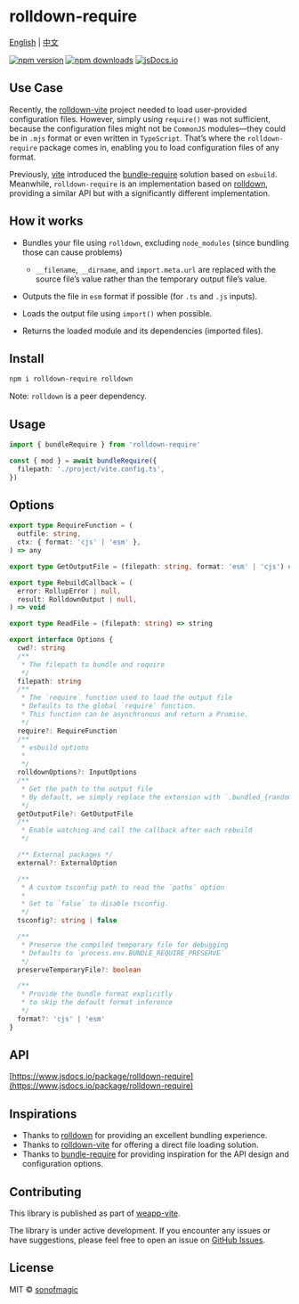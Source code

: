 # rolldown-require

[English](./README.md) | [中文](./README-cn.md)

[![npm version](https://badgen.net/npm/v/rolldown-require)](https://npm.im/rolldown-require) [![npm downloads](https://badgen.net/npm/dm/rolldown-require)](https://npm.im/rolldown-require) [![jsDocs.io](https://img.shields.io/badge/jsDocs.io-reference-blue)](https://www.jsdocs.io/package/rolldown-require)

## Use Case

Recently, the [rolldown-vite](https://github.com/vite/rolldown-vite) project needed to load user-provided configuration files. However, simply using `require()` was not sufficient, because the configuration files might not be `CommonJS` modules—they could be in `.mjs` format or even written in `TypeScript`. That’s where the `rolldown-require` package comes in, enabling you to load configuration files of any format.

Previously, [vite](https://vitejs.dev/) introduced the [bundle-require](https://www.npmjs.com/package/bundle-require) solution based on `esbuild`. Meanwhile, `rolldown-require` is an implementation based on [rolldown](https://rolldown.rs/), providing a similar API but with a significantly different implementation.

## How it works

- Bundles your file using `rolldown`, excluding `node_modules` (since bundling those can cause problems)

  - `__filename`, `__dirname`, and `import.meta.url` are replaced with the source file’s value rather than the temporary output file’s value.

- Outputs the file in `esm` format if possible (for `.ts` and `.js` inputs).
- Loads the output file using `import()` when possible.
- Returns the loaded module and its dependencies (imported files).

## Install

```bash
npm i rolldown-require rolldown
```

Note: `rolldown` is a peer dependency.

## Usage

```ts
import { bundleRequire } from 'rolldown-require'

const { mod } = await bundleRequire({
  filepath: './project/vite.config.ts',
})
```

## Options

```ts
export type RequireFunction = (
  outfile: string,
  ctx: { format: 'cjs' | 'esm' },
) => any

export type GetOutputFile = (filepath: string, format: 'esm' | 'cjs') => string

export type RebuildCallback = (
  error: RollupError | null,
  result: RolldownOutput | null,
) => void

export type ReadFile = (filepath: string) => string

export interface Options {
  cwd?: string
  /**
   * The filepath to bundle and require
   */
  filepath: string
  /**
   * The `require` function used to load the output file
   * Defaults to the global `require` function.
   * This function can be asynchronous and return a Promise.
   */
  require?: RequireFunction
  /**
   * esbuild options
   *
   */
  rolldownOptions?: InputOptions
  /**
   * Get the path to the output file
   * By default, we simply replace the extension with `.bundled_{randomId}.js`
   */
  getOutputFile?: GetOutputFile
  /**
   * Enable watching and call the callback after each rebuild
   */

  /** External packages */
  external?: ExternalOption

  /**
   * A custom tsconfig path to read the `paths` option
   *
   * Set to `false` to disable tsconfig.
   */
  tsconfig?: string | false

  /**
   * Preserve the compiled temporary file for debugging
   * Defaults to `process.env.BUNDLE_REQUIRE_PRESERVE`
   */
  preserveTemporaryFile?: boolean

  /**
   * Provide the bundle format explicitly
   * to skip the default format inference
   */
  format?: 'cjs' | 'esm'
}
```

## API

[https://www.jsdocs.io/package/rolldown-require](https://www.jsdocs.io/package/rolldown-require)

## Inspirations

- Thanks to [rolldown](https://rolldown.rs/) for providing an excellent bundling experience.
- Thanks to [rolldown-vite](https://github.com/vite/rolldown-vite) for offering a direct file loading solution.
- Thanks to [bundle-require](https://www.npmjs.com/package/bundle-require) for providing inspiration for the API design and configuration options.

## Contributing

This library is published as part of [weapp-vite](https://github.com/weapp-vite/weapp-vite).

The library is under active development. If you encounter any issues or have suggestions, please feel free to open an issue on [GitHub Issues](https://github.com/weapp-vite/weapp-vite/issues).

## License

MIT © [sonofmagic](https://github.com/sonofmagic)
